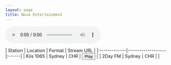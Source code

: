 ```yaml
---
layout: page
title: Nova Entertainment
---
```


<audio id="2classicrock" controls></audio>

| Station | Location | Format | Stream URL |
|:-------------|:------------------|:------|
| Kiis 1065 | Sydney | CHR | <button id="playButton">Play</button><script>var audioSrc;function updateGlobalVariable() {audioSrc = '[Hello, world!](https://wz2liw.scahw.com.au/live/2classicrock_128.stream/playlist.m3u8)';}</script> |
| 2Day FM | Sydney | CHR |  |





<script>
  var audio = document.getElementById('2classicrock');
  
  var hls = new Hls();
  // Initialize more audio variables as needed
    playButton.addEventListener('click', function() {

  if (audio.canPlayType('application/vnd.apple.mpegurl') || (typeof window.Hls === 'undefined')) {
    audio.src = audioSrc;

  } else {

    hls.on(Hls.Events.MANIFEST_PARSED, function() {
      hls.attachMedia(audio);
    });

      hls.stopLoad();
      hls.attachMedia(audio);
      hls.loadSource(audioSrc()); // Provide the path to your .m3u8 file
      audio.play();
    ;
  }})
</script>
